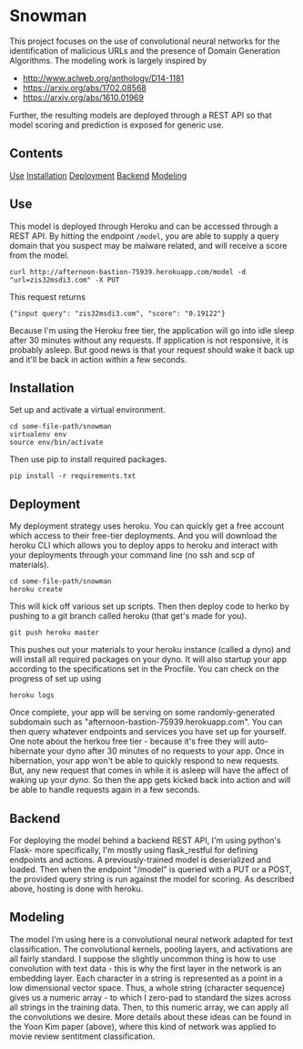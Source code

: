 # Snowman

This project focuses on the use of convolutional neural networks for the identification of malicious URLs and the presence of Domain Generation Algorithms. The modeling work is largely inspired by
  * http://www.aclweb.org/anthology/D14-1181
  * https://arxiv.org/abs/1702.08568
  * https://arxiv.org/abs/1610.01969 

Further, the resulting models are deployed through a REST API so that model scoring and prediction is exposed for generic use.

## Contents
[Use](#use)
[Installation](#installation)
[Deployment](#deployment)
[Backend](#backend)
[Modeling](#modeling)

## Use

This model is deployed through Heroku and can be accessed through a REST API. By hitting the endpoint `/model`, you are able to supply a query domain that you suspect may be malware related, and will receive a score from the model.

```
curl http://afternoon-bastion-75939.herokuapp.com/model -d "url=zis32msdi3.com" -X PUT
```
This request returns

```
{"input query": "zis32msdi3.com", "score": "0.19122"}
```
Because I'm using the Heroku free tier, the application will go into idle sleep after 30 minutes without any requests. If application is not responsive, it is probably asleep. But good news is that your request should wake it back up and it'll be back in action within a few seconds.

## Installation

Set up and activate a virtual environment.

```
cd some-file-path/snowman
virtualenv env
source env/bin/activate
```

Then use pip to install required packages.

```
pip install -r requirements.txt
```

## Deployment

My deployment strategy uses heroku. You can quickly get a free account which access to their free-tier deployments. And you will download the heroku CLI which allows you to deploy apps to heroku and interact with your deployments through your command line (no ssh and scp of materials).

```
cd some-file-path/snowman
heroku create
```
This will kick off various set up scripts. Then then deploy code to herko by pushing to a git branch called heroku (that get's made for you). 

```
git push heroku master
```

This pushes out your materials to your heroku instance (called a dyno) and will install all required packages on your dyno. It will also startup your app according to the specifications set in the Procfile. You can check on the progress of set up using

```
heroku logs
```

Once complete, your app will be serving on some randomly-generated subdomain such as "afternoon-bastion-75939.herokuapp.com". You can then query whatever endpoints and services you have set up for yourself. One note about the herkou free tier - because it's free they will auto-hibernate your dyno after 30 minutes of no requests to your app. Once in hibernation, your app won't be able to quickly respond to new requests. But, any new request that comes in while it is asleep will have the affect of waking up your dyno. So then the app gets kicked back into action and will be able to handle requests again in a few seconds.

## Backend
For deploying the model behind a backend REST API, I'm using python's Flask- more specifically, I'm mostly using flask_restful for defining endpoints and actions. A previously-trained model is deserialized and loaded. Then when the endpoint "/model" is queried with a PUT or a POST, the provided query string is run against the model for scoring. As described above, hosting is done with heroku.

## Modeling

The model I'm using here is a convolutional neural network adapted for text classification. The convolutional kernels, pooling layers, and activations are all fairly standard. I suppose the slightly uncommon thing is how to use convolution with text data - this is why the first layer in the network is an embedding layer. Each character in a string is represented as a point in a low dimensional vector space. Thus, a whole string (character sequence) gives us a numeric array - to which I zero-pad to standard the sizes across all strings in the training data. Then, to this numeric array, we can apply all the convolutions we desire. More details about these ideas can be found in the Yoon Kim paper (above), where this kind of network was applied to movie review sentitment classification.